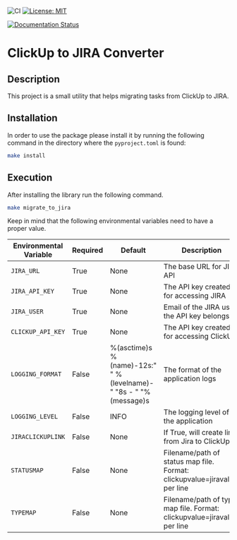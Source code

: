 ![CI](https://github.com/anmarkoulis/clickup-to-jira/workflows/CI/badge.svg)
[![License: MIT](https://img.shields.io/badge/License-MIT-yellow.svg)](https://opensource.org/licenses/MIT)

[![Documentation Status](https://readthedocs.org/projects/clickup-to-jira/badge/?version=latest)](https://clickup-to-jira.readthedocs.io/en/latest/?badge=latest)
# ClickUp to JIRA Converter

## Description

This project is a small utility that helps migrating tasks from ClickUp to JIRA.

## Installation

In order to use the package please install it by running the following command in the directory where the `pyproject.toml` is found:

```bash
make install
```

## Execution

After installing the library run the following command.

```bash
make migrate_to_jira
```

Keep in mind that the following environmental variables need to have a proper value.

|Environmental Variable|Required|Default|Description                                          |
|----------------------|--------|-------|-----------------------------------------------------|
|`JIRA_URL`            |True    |None   |The base URL for JIRA API                            |
|`JIRA_API_KEY`        |True    |None   |The API key created for accessing JIRA               |
|`JIRA_USER`           |True    |None   |Email of the JIRA user the API key belongs to        |
|`CLICKUP_API_KEY`     |True    |None   |The API key created for accessing ClickUp            |
|`LOGGING_FORMAT`      |False   |%(asctime)s %(name)-12s:" " %(levelname)-" "8s -  " "%(message)s|The format of the application logs|
|`LOGGING_LEVEL`       |False   |INFO   |The logging level of the application
|`JIRACLICKUPLINK`     |False   |None   |If True, will create link from Jira to ClickUp       |
|`STATUSMAP`           |False   |None   |Filename/path of status map file. Format: clickupvalue=jiravalue, per line|
|`TYPEMAP`             |False   |None   |Filename/path of type map file. Format: clickupvalue=jiravalue, per line|
